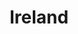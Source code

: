 ---
title: Ireland
layout: pictures
description: Some photos from my roadtrip around Ireland.
category: pictures
photoset: 72157634103845733
---